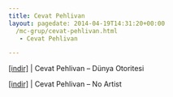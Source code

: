 ```yaml
---
title: Cevat Pehlivan
layout: pagedate: 2014-04-19T14:31:20+00:00
  /mc-grup/cevat-pehlivan.html
   - Cevat Pehlivan

---
```

<a href="https://cloud.mail.ru/public/bf080fbbc0ec/Cevat%20Pehlivan%20-%20D%C3%BCnya%20Otoritesi" target="_blank">[indir]</a> | Cevat Pehlivan &#8211; Dünya Otoritesi

<a href="https://cloud.mail.ru/public/1c3630606801/Cevat%20Pehlivan%20-%20No%20Artist%20(U3C%20CLAN)" target="_blank">[indir]</a> | Cevat Pehlivan &#8211; No Artist
